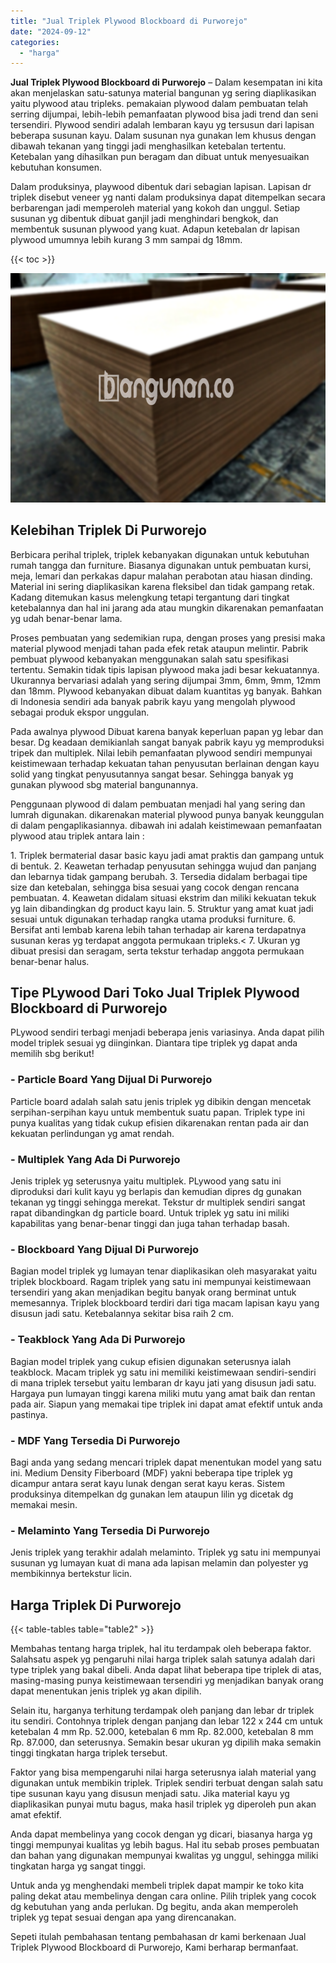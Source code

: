 ```yaml
---
title: "Jual Triplek Plywood Blockboard di Purworejo"
date: "2024-09-12"
categories: 
  - "harga"
---
```


**Jual Triplek Plywood Blockboard di Purworejo** – Dalam kesempatan ini kita akan menjelaskan satu-satunya material bangunan yg sering diaplikasikan yaitu plywood atau tripleks. pemakaian plywood dalam pembuatan telah serring dijumpai, lebih-lebih pemanfaatan plywood bisa jadi trend dan seni tersendiri. Plywood sendiri adalah lembaran kayu yg tersusun dari lapisan beberapa susunan kayu. Dalam susunan nya gunakan lem khusus dengan dibawah tekanan yang tinggi jadi menghasilkan ketebalan tertentu. Ketebalan yang dihasilkan pun beragam dan dibuat untuk menyesuaikan kebutuhan konsumen.

Dalam produksinya, playwood dibentuk dari sebagian lapisan. Lapisan dr triplek disebut veneer yg nanti dalam produksinya dapat ditempelkan secara berbarengan jadi memperoleh material yang kokoh dan unggul. Setiap susunan yg dibentuk dibuat ganjil jadi menghindari bengkok, dan membentuk susunan plywood yang kuat. Adapun ketebalan dr lapisan plywood umumnya lebih kurang 3 mm sampai dg 18mm.

{{< toc >}}

![Jual Triplek Plywood Blockboard di Purworejo](/images/jual-triplek-murah-41.png)

## Kelebihan Triplek Di Purworejo

Berbicara perihal triplek, triplek kebanyakan digunakan untuk kebutuhan rumah tangga dan furniture. Biasanya digunakan untuk pembuatan kursi, meja, lemari dan perkakas dapur malahan perabotan atau hiasan dinding. Material ini sering diaplikasikan karena fleksibel dan tidak gampang retak. Kadang ditemukan kasus melengkung tetapi tergantung dari tingkat ketebalannya dan hal ini jarang ada atau mungkin dikarenakan pemanfaatan yg udah benar-benar lama.

Proses pembuatan yang sedemikian rupa, dengan proses yang presisi maka material plywood menjadi tahan pada efek retak ataupun melintir. Pabrik pembuat plywood kebanyakan menggunakan salah satu spesifikasi tertentu. Semakin tidak tipis lapisan plywood maka jadi besar kekuatannya. Ukurannya bervariasi adalah yang sering dijumpai 3mm, 6mm, 9mm, 12mm dan 18mm. Plywood kebanyakan dibuat dalam kuantitas yg banyak. Bahkan di Indonesia sendiri ada banyak pabrik kayu yang mengolah plywood sebagai produk ekspor unggulan.

Pada awalnya plywood Dibuat karena banyak keperluan papan yg lebar dan besar. Dg keadaan demikianlah sangat banyak pabrik kayu yg memproduksi tripek dan multiplek. Nilai lebih pemanfaatan plywood sendiri mempunyai keistimewaan terhadap kekuatan tahan penyusutan berlainan dengan kayu solid yang tingkat penyusutannya sangat besar. Sehingga banyak yg gunakan plywood sbg material bangunannya.

Penggunaan plywood di dalam pembuatan menjadi hal yang sering dan lumrah digunakan. dikarenakan material plywood punya banyak keunggulan di dalam pengaplikasiannya. dibawah ini adalah keistimewaan pemanfaatan plywood atau triplek antara lain :

1\. Triplek bermaterial dasar basic kayu jadi amat praktis dan gampang untuk di bentuk. 2. Keawetan terhadap penyusutan sehingga wujud dan panjang dan lebarnya tidak gampang berubah. 3. Tersedia didalam berbagai tipe size dan ketebalan, sehingga bisa sesuai yang cocok dengan rencana pembuatan. 4. Keawetan didalam situasi ekstrim dan miliki kekuatan tekuk yg lain dibandingkan dg product kayu lain. 5. Struktur yang amat kuat jadi sesuai untuk digunakan terhadap rangka utama produksi furniture. 6. Bersifat anti lembab karena lebih tahan terhadap air karena terdapatnya susunan keras yg terdapat anggota permukaan tripleks.< 7. Ukuran yg dibuat presisi dan seragam, serta tekstur terhadap anggota permukaan benar-benar halus.

## Tipe PLywood Dari Toko Jual Triplek Plywood Blockboard di Purworejo

PLywood sendiri terbagi menjadi beberapa jenis variasinya. Anda dapat pilih model triplek sesuai yg diinginkan. Diantara tipe triplek yg dapat anda memilih sbg berikut!

### \- Particle Board Yang Dijual Di Purworejo

Particle board adalah salah satu jenis triplek yg dibikin dengan mencetak serpihan-serpihan kayu untuk membentuk suatu papan. Triplek type ini punya kualitas yang tidak cukup efisien dikarenakan rentan pada air dan kekuatan perlindungan yg amat rendah.

### \- Multiplek Yang Ada Di Purworejo

Jenis triplek yg seterusnya yaitu multiplek. PLywood yang satu ini diproduksi dari kulit kayu yg berlapis dan kemudian dipres dg gunakan tekanan yg tinggi sehingga merekat. Tekstur dr multiplek sendiri sangat rapat dibandingkan dg particle board. Untuk triplek yg satu ini miliki kapabilitas yang benar-benar tinggi dan juga tahan terhadap basah.

### \- Blockboard Yang Dijual Di Purworejo

Bagian model triplek yg lumayan tenar diaplikasikan oleh masyarakat yaitu triplek blockboard. Ragam triplek yang satu ini mempunyai keistimewaan tersendiri yang akan menjadikan begitu banyak orang berminat untuk memesannya. Triplek blockboard terdiri dari tiga macam lapisan kayu yang disusun jadi satu. Ketebalannya sekitar bisa raih 2 cm.

### \- Teakblock Yang Ada Di Purworejo

Bagian model triplek yang cukup efisien digunakan seterusnya ialah teakblock. Macam triplek yg satu ini memiliki keistimewaan sendiri-sendiri di mana triplek tersebut yaitu lembaran dr kayu jati yang disusun jadi satu. Hargaya pun lumayan tinggi karena miliki mutu yang amat baik dan rentan pada air. Siapun yang memakai tipe triplek ini dapat amat efektif untuk anda pastinya.

### \- MDF Yang Tersedia Di Purworejo

Bagi anda yang sedang mencari triplek dapat menentukan model yang satu ini. Medium Density Fiberboard (MDF) yakni beberapa tipe triplek yg dicampur antara serat kayu lunak dengan serat kayu keras. Sistem produksinya ditempelkan dg gunakan lem ataupun lilin yg dicetak dg memakai mesin.

### \- Melaminto Yang Tersedia Di Purworejo

Jenis triplek yang terakhir adalah melaminto. Triplek yg satu ini mempunyai susunan yg lumayan kuat di mana ada lapisan melamin dan polyester yg membikinnya bertekstur licin.

## Harga Triplek Di Purworejo

{{< table-tables table="table2" >}}

Membahas tentang harga triplek, hal itu terdampak oleh beberapa faktor. Salahsatu aspek yg pengaruhi nilai harga triplek salah satunya adalah dari type triplek yang bakal dibeli. Anda dapat lihat beberapa tipe triplek di atas, masing-masing punya keistimewaan tersendiri yg menjadikan banyak orang dapat menentukan jenis triplek yg akan dipilih.

Selain itu, harganya terhitung terdampak oleh panjang dan lebar dr triplek itu sendiri. Contohnya triplek dengan panjang dan lebar 122 x 244 cm untuk ketebalan 4 mm Rp. 52.000, ketebalan 6 mm Rp. 82.000, ketebalan 8 mm Rp. 87.000, dan seterusnya. Semakin besar ukuran yg dipilih maka semakin tinggi tingkatan harga triplek tersebut.

Faktor yang bisa mempengaruhi nilai harga seterusnya ialah material yang digunakan untuk membikin triplek. Triplek sendiri terbuat dengan salah satu tipe susunan kayu yang disusun menjadi satu. Jika material kayu yg diaplikasikan punyai mutu bagus, maka hasil triplek yg diperoleh pun akan amat efektif.

Anda dapat membelinya yang cocok dengan yg dicari, biasanya harga yg tinggi mempunyai kualitas yg lebih bagus. Hal itu sebab proses pembuatan dan bahan yang digunakan mempunyai kwalitas yg unggul, sehingga miliki tingkatan harga yg sangat tinggi.

Untuk anda yg menghendaki membeli triplek dapat mampir ke toko kita paling dekat atau membelinya dengan cara online. Pilih triplek yang cocok dg kebutuhan yang anda perlukan. Dg begitu, anda akan memperoleh triplek yg tepat sesuai dengan apa yang direncanakan.

Sepeti itulah pembahasan tentang pembahasan dr kami berkenaan Jual Triplek Plywood Blockboard di Purworejo, Kami berharap bermanfaat.
